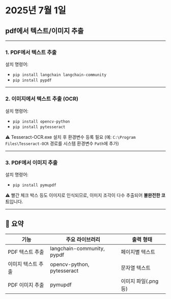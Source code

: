 

# 2025년 7월 1일

## pdf에서 텍스트/이미지 추출

---

### 1. PDF에서 텍스트 추출

설치 명령어:

* `pip install langchain langchain-community`
* `pip install pypdf`

---

### 2. 이미지에서 텍스트 추출 (OCR)

설치 명령어:

* `pip install opencv-python`
* `pip install pytesseract`

⚠️ Tesseract-OCR.exe 설치 후 환경변수 등록 필요
(예: `C:\Program Files\Tesseract-OCR` 경로를 시스템 환경변수 `Path`에 추가)

---

### 3. PDF에서 이미지 추출

설치 명령어:

* `pip install pymupdf`

⚠️ 빨간 체크 박스 등도 이미지로 인식되므로, 이미지 조각이 다수 추출되어 **불완전한 코드**입니다.

---

## 📌 요약

| 기능         | 주요 라이브러리                   | 출력 형태          |
| ---------- | -------------------------- | -------------- |
| PDF 텍스트 추출 | langchain-community, pypdf | 페이지별 텍스트       |
| 이미지 텍스트 추출 | opencv-python, pytesseract | 문자열 텍스트        |
| PDF 이미지 추출 | pymupdf                    | 이미지 파일(.png 등) |


